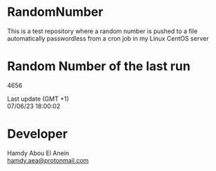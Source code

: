 # RandomNumber    
This is a test repository where a random number is pushed to a file automatically passwordless from a cron job in my Linux CentOS server    
# Random Number of the last run   
4656
      
Last update (GMT +1)    
07/06/23 18:00:02
# Developer    
Hamdy Abou El Anein   
hamdy.aea@protonmail.com

